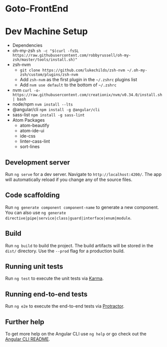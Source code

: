 # Goto-FrontEnd

# Dev Machine Setup
- Dependencies
 - oh-my-zsh `sh -c "$(curl -fsSL https://raw.githubusercontent.com/robbyrussell/oh-my-zsh/master/tools/install.sh)"`
 - zsh-nvm
   - `git clone https://github.com/lukechilds/zsh-nvm ~/.oh-my-zsh/custom/plugins/zsh-nvm`
   - Add `zsh-nvm` as the first plugin in the `~/.zshrc` plugins list
   - Add `nvm use default` to the bottom of `~/.zshrc`
 - nvm `curl -o- https://raw.githubusercontent.com/creationix/nvm/v0.34.0/install.sh | bash`
 - node/npm `nvm install --lts`
 - @angular/cli `npm install -g @angular/cli`
 - sass-list `npm install -g sass-lint`
 - Atom Packages
   - atom-beautify
   - atom-ide-ui
   - ide-css
   - linter-cass-lint
   - sort-lines

## Development server

Run `ng serve` for a dev server. Navigate to `http://localhost:4200/`. The app will automatically reload if you change any of the source files.

## Code scaffolding

Run `ng generate component component-name` to generate a new component. You can also use `ng generate directive|pipe|service|class|guard|interface|enum|module`.

## Build

Run `ng build` to build the project. The build artifacts will be stored in the `dist/` directory. Use the `--prod` flag for a production build.

## Running unit tests

Run `ng test` to execute the unit tests via [Karma](https://karma-runner.github.io).

## Running end-to-end tests

Run `ng e2e` to execute the end-to-end tests via [Protractor](http://www.protractortest.org/).

## Further help

To get more help on the Angular CLI use `ng help` or go check out the [Angular CLI README](https://github.com/angular/angular-cli/blob/master/README.md).

